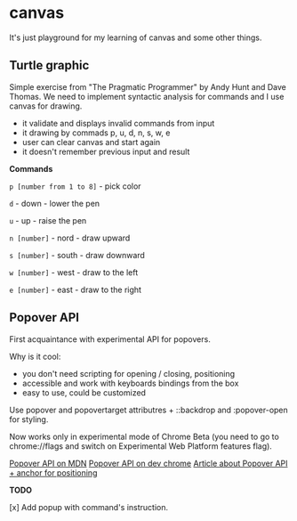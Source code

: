 # canvas
It's just playground for my learning of canvas and some other things. 

## Turtle graphic 
Simple exercise from "The Pragmatic Programmer" by Andy Hunt and Dave Thomas. We need to implement syntactic analysis for commands and I use canvas for drawing. 
- it validate and displays invalid commands from input 
- it drawing by commads p, u, d, n, s, w, e 
- user can clear canvas and start again 
- it doesn't remember previous input and result

**Commands**

<code>p [number from 1 to 8]</code> - pick color 

<code>d</code> - down - lower the pen 

<code>u</code> - up - raise the pen 

<code>n [number]</code> - nord - draw upward 

<code>s [number]</code> - south - draw downward 

<code>w [number]</code> - west - draw to the left 

<code>e [number]</code> - east - draw to the right

## Popover API 
First acquaintance with experimental API for popovers. 

Why is it cool: 
- you don't need scripting for opening / closing, positioning 
- accessible and work with keyboards bindings from the box 
- easy to use, could be customized 

Use popover and popovertarget attributres + ::backdrop and :popover-open for styling.

Now works only in experimental mode of Chrome Beta (you need to go to chrome://flags and switch on Experimental Web Platform features flag). 

[Popover API on MDN](https://developer.mozilla.org/en-US/docs/Web/API/Popover_API)
[Popover API on dev chrome](https://developer.chrome.com/blog/introducing-popover-api/)
[Article about Popover API + anchor for positioning](https://dev.to/link2twenty/future-of-css-popover-api-3ba0)

**TODO**

[x] Add popup with command's instruction. 
